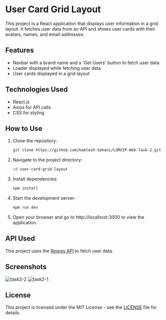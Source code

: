 
# User Card Grid Layout


This project is a React application that displays user information in a grid layout. It fetches user data from an API and shows user cards with their avatars, names, and email addresses.

## Features

- Navbar with a brand name and a 'Get Users' button to fetch user data
- Loader displayed while fetching user data
- User cards displayed in a grid layout

## Technologies Used

- React.js
- Axios for API calls
- CSS for styling

## How to Use

1. Clone the repository:

   ```bash
   git clone https://github.com/kamlesh-Sahani/LGMVIP-Web-Task-2.git
   ```

2. Navigate to the project directory:

   ```bash
   cd user-card-grid-layout
   ```

3. Install dependencies:

   ```bash
   npm install
   ```

4. Start the development server:

   ```bash
   npm run dev
   ```

5. Open your browser and go to http://localhost:3000 to view the application.

## API Used

This project uses the [Reqres API](https://reqres.in/) to fetch user data.

## Screenshots


![task2-2](https://github.com/kamlesh-Sahani/LGMVIP-Web-Task-2/assets/126887367/c4513f51-a38f-47e4-a3e6-3736a161c87e)
![task2-1](https://github.com/kamlesh-Sahani/LGMVIP-Web-Task-2/assets/126887367/f31faeae-9332-44cc-884d-233e2a3c5863)

## License

This project is licensed under the MIT License - see the [LICENSE](LICENSE) file for details.
